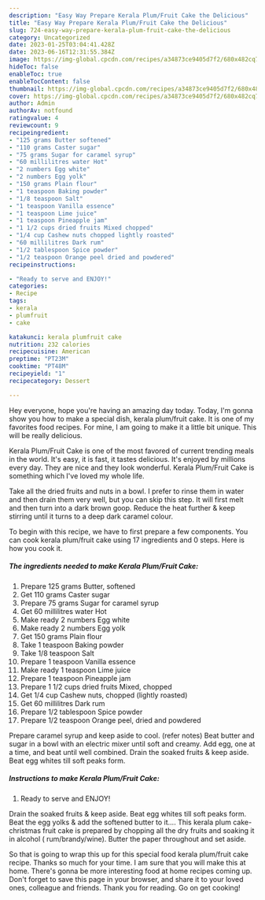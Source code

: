 ```yaml
---
description: "Easy Way Prepare Kerala Plum/Fruit Cake the Delicious"
title: "Easy Way Prepare Kerala Plum/Fruit Cake the Delicious"
slug: 724-easy-way-prepare-kerala-plum-fruit-cake-the-delicious
category: Uncategorized
date: 2023-01-25T03:04:41.428Z
date: 2023-06-16T12:31:55.384Z
image: https://img-global.cpcdn.com/recipes/a34873ce9405d7f2/680x482cq70/kerala-plumfruit-cake-recipe-main-photo.jpg
hideToc: false
enableToc: true
enableTocContent: false
thumbnail: https://img-global.cpcdn.com/recipes/a34873ce9405d7f2/680x482cq70/kerala-plumfruit-cake-recipe-main-photo.jpg
cover: https://img-global.cpcdn.com/recipes/a34873ce9405d7f2/680x482cq70/kerala-plumfruit-cake-recipe-main-photo.jpg
author: Admin
authorAv: notfound
ratingvalue: 4
reviewcount: 9
recipeingredient:
- "125 grams Butter softened"
- "110 grams Caster sugar"
- "75 grams Sugar for caramel syrup"
- "60 millilitres water Hot"
- "2 numbers Egg white"
- "2 numbers Egg yolk"
- "150 grams Plain flour"
- "1 teaspoon Baking powder"
- "1/8 teaspoon Salt"
- "1 teaspoon Vanilla essence"
- "1 teaspoon Lime juice"
- "1 teaspoon Pineapple jam"
- "1 1/2 cups dried fruits Mixed chopped"
- "1/4 cup Cashew nuts chopped lightly roasted"
- "60 millilitres Dark rum"
- "1/2 tablespoon Spice powder"
- "1/2 teaspoon Orange peel dried and powdered"
recipeinstructions:

- "Ready to serve and ENJOY!"
categories:
- Recipe
tags:
- kerala
- plumfruit
- cake

katakunci: kerala plumfruit cake 
nutrition: 232 calories
recipecuisine: American
preptime: "PT23M"
cooktime: "PT48M"
recipeyield: "1"
recipecategory: Dessert

---
```



Hey everyone, hope you're having an amazing day today. Today, I'm gonna show you how to make a special dish, kerala plum/fruit cake. It is one of my favorites food recipes. For mine, I am going to make it a little bit unique. This will be really delicious.

Kerala Plum/Fruit Cake is one of the most favored of current trending meals in the world. It's easy, it is fast, it tastes delicious. It's enjoyed by millions every day. They are nice and they look wonderful. Kerala Plum/Fruit Cake is something which I've loved my whole life.

Take all the dried fruits and nuts in a bowl. I prefer to rinse them in water and then drain them very well, but you can skip this step. It will first melt and then turn into a dark brown goop. Reduce the heat further &amp; keep stirring until it turns to a deep dark caramel colour.


To begin with this recipe, we have to first prepare a few components. You can cook kerala plum/fruit cake using 17 ingredients and 0 steps. Here is how you cook it.

<!--inarticleads1-->

##### The ingredients needed to make Kerala Plum/Fruit Cake:

1. Prepare 125 grams Butter, softened
1. Get 110 grams Caster sugar
1. Prepare 75 grams Sugar for caramel syrup
1. Get 60 millilitres water Hot
1. Make ready 2 numbers Egg white
1. Make ready 2 numbers Egg yolk
1. Get 150 grams Plain flour
1. Take 1 teaspoon Baking powder
1. Take 1/8 teaspoon Salt
1. Prepare 1 teaspoon Vanilla essence
1. Make ready 1 teaspoon Lime juice
1. Prepare 1 teaspoon Pineapple jam
1. Prepare 1 1/2 cups dried fruits Mixed, chopped
1. Get 1/4 cup Cashew nuts, chopped (lightly roasted)
1. Get 60 millilitres Dark rum
1. Prepare 1/2 tablespoon Spice powder
1. Prepare 1/2 teaspoon Orange peel, dried and powdered


Prepare caramel syrup and keep aside to cool. (refer notes) Beat butter and sugar in a bowl with an electric mixer until soft and creamy. Add egg, one at a time, and beat until well combined. Drain the soaked fruits &amp; keep aside. Beat egg whites till soft peaks form. 

<!--inarticleads2-->

##### Instructions to make Kerala Plum/Fruit Cake:


1. Ready to serve and ENJOY!

Drain the soaked fruits &amp; keep aside. Beat egg whites till soft peaks form. Beat the egg yolks &amp; add the softened butter to it…. This kerala plum cake-christmas fruit cake is prepared by chopping all the dry fruits and soaking it in alcohol ( rum/brandy/wine). Butter the paper throughout and set aside. 

So that is going to wrap this up for this special food kerala plum/fruit cake recipe. Thanks so much for your time. I am sure that you will make this at home. There's gonna be more interesting food at home recipes coming up. Don't forget to save this page in your browser, and share it to your loved ones, colleague and friends. Thank you for reading. Go on get cooking!
